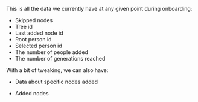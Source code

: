 This is all the data we currently have at any given point during onboarding:
* Skipped nodes
* Tree id
* Last added node id
* Root person id
* Selected person id
* The number of people added
* The number of generations reached

With a bit of tweaking, we can also have:
- Data about specific nodes added
* Added nodes